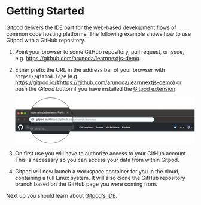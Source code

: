 # Getting Started

Gitpod delivers the IDE part for the web-based development flows of common code hosting platforms.
The following example shows how to use Gitpod with a GitHub repository.

1. Point your browser to some GitHub repository, pull request, or issue, e.g.
    <a href="https://github.com/arunoda/learnnextjs-demo" target="_blank">https://github.com/arunoda/learnnextjs-demo</a>
2. Either prefix the URL in the address bar of your browser with `https://gitpod.io/#` (e.g.
   https://gitpod.io/#https://github.com/arunoda/learnnextjs-demo) or push the _Gitpod_ button if you
   have installed the [Gitpod extension](/docs/20-browser-extension/).

   ![prefix github URL](./images/prefix-screenshot.png)

3. On first use you will have to authorize access to your GitHub account. This is necessary so you
   can access your data from within Gitpod.
4. Gitpod will now launch a workspace container for you in the cloud, containing a full Linux system.
   It will also clone the GitHub repository branch based on the GitHub page you were coming from.

Next up you should learn about [Gitpod's IDE](/docs/50-ide/).
